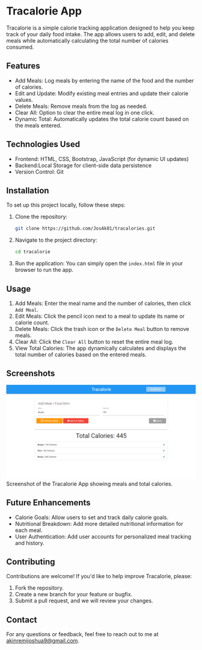 # Tracalorie App

Tracalorie is a simple calorie tracking application designed to help you keep track of your daily food intake. The app allows users to add, edit, and delete meals while automatically calculating the total number of calories consumed.

## Features

- Add Meals: Log meals by entering the name of the food and the number of calories.
- Edit and Update: Modify existing meal entries and update their calorie values.
- Delete Meals: Remove meals from the log as needed.
- Clear All: Option to clear the entire meal log in one click.
- Dynamic Total: Automatically updates the total calorie count based on the meals entered.

## Technologies Used

- Frontend: HTML, CSS, Bootstrap, JavaScript (for dynamic UI updates)
- Backend:Local Storage for client-side data persistence
- Version Control: Git

## Installation

To set up this project locally, follow these steps:

1. Clone the repository:
   ```bash
   git clone https://github.com/JosAk01/tracalories.git
   ```

2. Navigate to the project directory:
   ```bash
   cd tracalorie
   ```

3. Run the application:
   You can simply open the `index.html` file in your browser to run the app.


## Usage

1. Add Meals: Enter the meal name and the number of calories, then click `Add Meal`.
2. Edit Meals: Click the pencil icon next to a meal to update its name or calorie count.
3. Delete Meals: Click the trash icon or the `Delete Meal` button to remove meals.
4. Clear All: Click the `Clear All` button to reset the entire meal log.
5. View Total Calories: The app dynamically calculates and displays the total number of calories based on the entered meals.

## Screenshots

![Tracalorie App](./screenshots/tracalorie.png)
Screenshot of the Tracalorie App showing meals and total calories.

## Future Enhancements

- Calorie Goals: Allow users to set and track daily calorie goals.
- Nutritional Breakdown: Add more detailed nutritional information for each meal.
- User Authentication: Add user accounts for personalized meal tracking and history.

## Contributing

Contributions are welcome! If you'd like to help improve Tracalorie, please:

1. Fork the repository.
2. Create a new branch for your feature or bugfix.
3. Submit a pull request, and we will review your changes.

## Contact

For any questions or feedback, feel free to reach out to me at [akinremijoshua9@gmail.com](mailto:akinremijoshua9@gmail.com).
